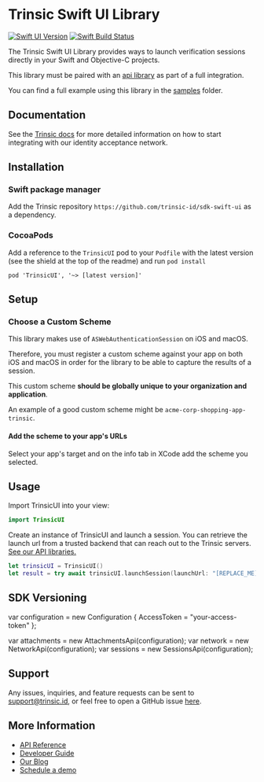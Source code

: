 # Trinsic Swift UI Library

[![Swift UI Version](https://img.shields.io/cocoapods/v/TrinsicUI.svg)](<[https://www.npmjs.org/package/@trinsic/react-native-ui](https://cocoapods.org/pods/TrinsicUI)>) [![Swift Build Status](https://github.com/trinsic-id/sdk/actions/workflows/ui-swift-release.yml/badge.svg)](https://github.com/trinsic-id/sdk/actions?query=branch%main)

The Trinsic Swift UI Library provides ways to launch verification sessions directly in your Swift and Objective-C projects.

This library must be paired with an [api library](https://github.com/trinsic-id/sdk#api-libraries) as part of a full integration.

You can find a full example using this library in the [samples](https://github.com/trinsic-id/sdk/tree/main/ui-swift/samples) folder.

## Documentation

See the [Trinsic docs](https://docs.trinsic.id/docs/) for more detailed information on how to start integrating with our identity acceptance network.

## Installation

### Swift package manager

Add the Trinsic repository `https://github.com/trinsic-id/sdk-swift-ui` as a dependency.

### CocoaPods

Add a reference to the `TrinsicUI` pod to your `Podfile` with the latest version (see the shield at the top of the readme) and run `pod install`

```
pod 'TrinsicUI', '~> [latest version]'
```

## Setup

### Choose a Custom Scheme

This library makes use of `ASWebAuthenticationSession` on iOS and macOS.

Therefore, you must register a custom scheme against your app on both iOS and macOS in order for the library to be able to capture the results of a session.

This custom scheme **should be globally unique to your organization and application**.

An example of a good custom scheme might be `acme-corp-shopping-app-trinsic`.

#### Add the scheme to your app's URLs

Select your app's target and on the info tab in XCode add the scheme you selected.

## Usage

Import TrinsicUI into your view:

```swift
import TrinsicUI
```

Create an instance of TrinsicUI and launch a session.
You can retrieve the launch url from a trusted backend that can reach out to the Trinsic servers. [See our API libraries.](https://github.com/trinsic-id/sdk#api-libraries)

```swift
let trinsicUI = TrinsicUI()
let result = try await trinsicUI.launchSession(launchUrl: "[REPLACE_ME]", callbackURL: "[REPLACE_ME]")
```

## SDK Versioning

var configuration = new Configuration { AccessToken = "your-access-token" };

var attachments = new AttachmentsApi(configuration);
var network = new NetworkApi(configuration);
var sessions = new SessionsApi(configuration);

## Support

Any issues, inquiries, and feature requests can be sent to [support@trinsic.id](mailto:support@trinsic.id), or feel free to open a GitHub issue [here](https://github.com/trinsic-id/sdk/issues).

## More Information

- [API Reference](https://docs.trinsic.id/reference)
- [Developer Guide](https://docs.trinsic.id/docs/developer-tools)
- [Our Blog](https://trinsic.id/blog/)
- [Schedule a demo](https://trinsic.id/contact/)
